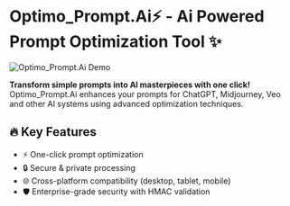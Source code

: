 # Optimo_Prompt.Ai⚡ - Ai Powered Prompt Optimization Tool ✨

![Optimo_Prompt.Ai Demo](https://via.placeholder.com/800x400.png?text=Optimo_Prompt.Ai+Demo)

**Transform simple prompts into AI masterpieces with one click!** Optimo_Prompt.Ai enhances your prompts for ChatGPT, Midjourney, Veo and other AI systems using advanced optimization techniques.

## 🔥 Key Features
- ⚡ One-click prompt optimization
- 🔒 Secure & private processing
- 🌐 Cross-platform compatibility (desktop, tablet, mobile)
- 🛡️ Enterprise-grade security with HMAC validation
